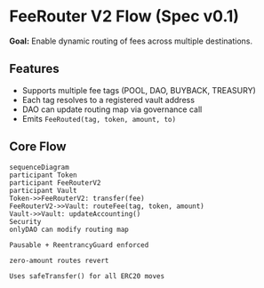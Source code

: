 # FeeRouter V2 Flow (Spec v0.1)

**Goal:** Enable dynamic routing of fees across multiple destinations.

## Features
- Supports multiple fee tags (POOL, DAO, BUYBACK, TREASURY)
- Each tag resolves to a registered vault address
- DAO can update routing map via governance call
- Emits `FeeRouted(tag, token, amount, to)`

## Core Flow
```mermaid
sequenceDiagram
participant Token
participant FeeRouterV2
participant Vault
Token->>FeeRouterV2: transfer(fee)
FeeRouterV2->>Vault: routeFee(tag, token, amount)
Vault->>Vault: updateAccounting()
Security
onlyDAO can modify routing map

Pausable + ReentrancyGuard enforced

zero-amount routes revert

Uses safeTransfer() for all ERC20 moves
